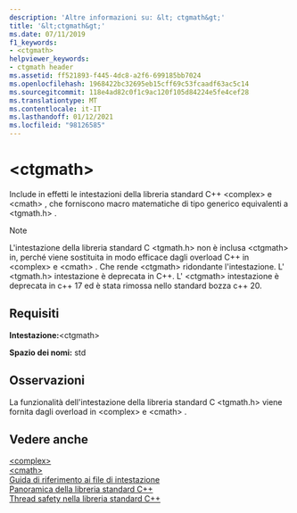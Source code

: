```yaml
---
description: 'Altre informazioni su: &lt; ctgmath&gt;'
title: '&lt;ctgmath&gt;'
ms.date: 07/11/2019
f1_keywords:
- <ctgmath>
helpviewer_keywords:
- ctgmath header
ms.assetid: ff521893-f445-4dc8-a2f6-699185bb7024
ms.openlocfilehash: 1968422bc32695eb15cff69c53fcaadf63ac5c14
ms.sourcegitcommit: 118e4ad82c0f1c9ac120f105d84224e5fe4cef28
ms.translationtype: MT
ms.contentlocale: it-IT
ms.lasthandoff: 01/12/2021
ms.locfileid: "98126585"
---
```

# <a name="ltctgmathgt"></a>&lt;ctgmath&gt;

Include in effetti le intestazioni della libreria standard C++ \<complex> e \<cmath> , che forniscono macro matematiche di tipo generico equivalenti a \<tgmath.h> .

> [!NOTE]
> L'intestazione della libreria standard C \<tgmath.h> non è inclusa \<ctgmath> in, perché viene sostituita in modo efficace dagli overload C++ in \<complex> e \<cmath> . Che rende \<ctgmath> ridondante l'intestazione. L' \<tgmath.h> intestazione è deprecata in C++. L' \<ctgmath> intestazione è deprecata in c++ 17 ed è stata rimossa nello standard bozza c++ 20.

## <a name="requirements"></a>Requisiti

**Intestazione:**\<ctgmath>

**Spazio dei nomi:** std

## <a name="remarks"></a>Osservazioni

La funzionalità dell'intestazione della libreria standard C \<tgmath.h> viene fornita dagli overload in \<complex> e \<cmath> .

## <a name="see-also"></a>Vedere anche

[\<complex>](complex.md)\
[\<cmath>](cmath.md)\
[Guida di riferimento ai file di intestazione](cpp-standard-library-header-files.md)\
[Panoramica della libreria standard C++](cpp-standard-library-overview.md)\
[Thread safety nella libreria standard C++](thread-safety-in-the-cpp-standard-library.md)
